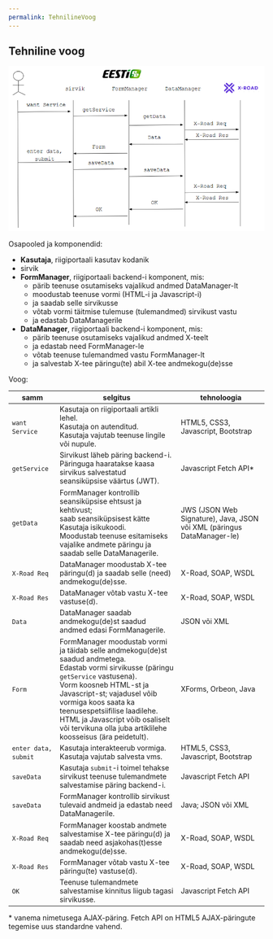```yaml
---
permalink: TehnilineVoog
---
```


## Tehniline voog

<img src='img/TehnilineVoog.PNG' width='600'>

Osapooled ja komponendid:
- __Kasutaja__, riigiportaali kasutav kodanik
- sirvik
- __FormManager__, riigiportaali backend-i komponent, mis:
  - pärib teenuse osutamiseks vajalikud andmed DataManager-lt
  - moodustab teenuse vormi (HTML-i ja Javascript-i)
  - ja saadab selle sirvikusse
  - võtab vormi täitmise tulemuse (tulemandmed) sirvikust vastu
  - ja edastab DataManagerile
- __DataManager__, riigiportaali backend-i komponent, mis:
  - pärib teenuse osutamiseks vajalikud andmed X-teelt
  - ja edastab need FormManager-le
  - võtab teenuse tulemandmed vastu FormManager-lt
  - ja salvestab X-tee päringu(te) abil X-tee andmekogu(de)sse

Voog:

 samm | selgitus | tehnoloogia
------|----------|-------------- 
`want Service` | Kasutaja on riigiportaali artikli lehel.<br> Kasutaja on autenditud.<br> Kasutaja vajutab teenuse lingile või nupule. | HTML5, CSS3, Javascript, Bootstrap
`getService` | Sirvikust läheb päring backend-i.<br> Päringuga haaratakse kaasa sirvikus salvestatud seansiküpsise väärtus (JWT). | Javascript Fetch API* 
`getData` | FormManager kontrollib seansiküpsise ehtsust ja kehtivust;<br> saab seansiküpsisest kätte Kasutaja isikukoodi.<br> Moodustab teenuse esitamiseks vajalike andmete päringu ja saadab selle DataManagerile. | JWS (JSON Web Signature), Java, JSON või XML (päringus DataManager-le) 
`X-Road Req` | DataManager moodustab X-tee päringu(d) ja saadab selle (need) andmekogu(de)sse. | X-Road, SOAP, WSDL
`X-Road Res` | DataManager võtab vastu X-tee vastuse(d). | X-Road, SOAP, WSDL
`Data` | DataManager saadab andmekogu(de)st saadud andmed edasi FormManagerile. | JSON või XML
`Form` | FormManager moodustab vormi ja täidab selle andmekogu(de)st saadud andmetega.<br> Edastab vormi sirvikusse (päringu `getService` vastusena).<br> Vorm koosneb HTML-st ja Javascript-st; vajadusel võib vormiga koos saata ka teenusespetsiifilise laadilehe.<br> HTML ja Javascript võib osaliselt või tervikuna olla juba artiklilehe koosseisus (ära peidetult). | XForms, Orbeon, Java
`enter data, submit` | Kasutaja interakteerub vormiga.<br> Kasutaja vajutab salvesta vms. | HTML5, CSS3, Javascript, Bootstrap
`saveData` | Kasutaja `submit`-i toimel tehakse sirvikust teenuse tulemandmete salvestamise päring backend-i. | Javascript Fetch API
`saveData` | FormManager kontrollib sirvikust tulevaid andmeid ja edastab need DataManagerile. | Java; JSON või XML
`X-Road Req` | FormManager koostab andmete salvestamise X-tee päringu(d) ja saadab need asjakohas(t)esse andmekogu(de)sse. | X-Road, SOAP, WSDL
`X-Road Res` | FormManager võtab vastu X-tee päringu(te) vastuse(d). | X-Road, SOAP, WSDL
`OK` | Teenuse tulemandmete salvestamise kinnitus liigub tagasi sirvikusse. | Javascript Fetch API


\* vanema nimetusega AJAX-päring. Fetch API on HTML5 AJAX-päringute tegemise uus standardne vahend.
